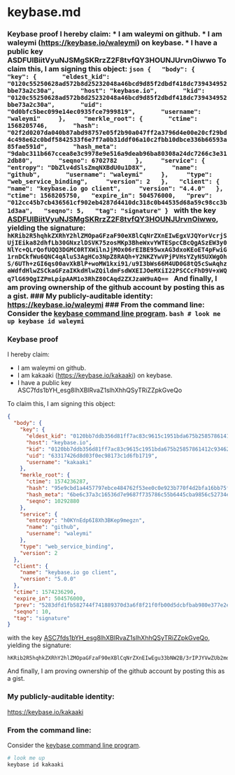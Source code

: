 # keybase.md
### Keybase proof  I hereby claim:    * I am waleymi on github.   * I am waleymi (https://keybase.io/waleymi) on keybase.   * I have a public key ASDFUlBiitVyuNJSMgSKRrzZ2F8tvfQY3HOUNJUrvnOiwwo  To claim this, I am signing this object:  ```json {   "body": {     "key": {       "eldest_kid": "0120c55250628ad572b8d25232048a46bcd9d85f2dbdf418dc739434952bbe73a2c30a",       "host": "keybase.io",       "kid": "0120c55250628ad572b8d25232048a46bcd9d85f2dbdf418dc739434952bbe73a2c30a",       "uid": "0d0bfc5bec099e14ec0935fce7999819",       "username": "waleymi"     },     "merkle_root": {       "ctime": 1568205746,       "hash": "02f2d0207da040b87abd98757e05f2b90a047ff2a3796d4e00e20cf29bd4c498e62c0bdf5842533f6e7f7a0b31ddf06a10c2fbb10dbce336b66593a85fae591d",       "hash_meta": "9dabc311b667ccea8e3c9978e9e516a9deab96ba80308a24dc7266c3e312db80",       "seqno": 6702782     },     "service": {       "entropy": "DbZlv4dSlsZmqNXBdU0u1D8X",       "name": "github",       "username": "waleymi"     },     "type": "web_service_binding",     "version": 2   },   "client": {     "name": "keybase.io go client",     "version": "4.4.0"   },   "ctime": 1568205750,   "expire_in": 504576000,   "prev": "012cc45b7cb436561cf902eb4287d4410dc318c0b44535d68a59c98cc3b1d3aa",   "seqno": 5,   "tag": "signature" } ```  with the key [ASDFUlBiitVyuNJSMgSKRrzZ2F8tvfQY3HOUNJUrvnOiwwo](https://keybase.io/waleymi), yielding the signature:  ``` hKRib2R5hqhkZXRhY2hlZMOpaGFzaF90eXBlCqNrZXnEIwEgxVJQYorVcrjSUjIEika82dhfLb30GNxzlDSVK75zosMKp3BheWxvYWTESpcCBcQgASzEW3y0NlYc+QLrQofUQQ3DGMC0RTXWilnJjMOx06rEIBE95wxAG3dxoKEoET4pFwiG1rnDCkfWu6QNC4qAluS3AgHCo3NpZ8RAQh+Y2NKZYwVPjPVHsYZyN5UXWgOhS/6UTh+zGI6qs00avXkBlP+woMW1kxi91/u9I3bWs66M4UD0G8tQ5cSwAqhzaWdfdHlwZSCkaGFzaIKkdHlwZQildmFsdWXEIJOeMXiI22PSCCcFhD9V+xWQq7lG69QgIZPmLpipAAM1o3RhZ80CAqd2ZXJzaW9uAQ==  ```  And finally, I am proving ownership of the github account by posting this as a gist.  ### My publicly-auditable identity:  https://keybase.io/waleymi  ### From the command line:  Consider the [keybase command line program](https://keybase.io/download).  ```bash # look me up keybase id waleymi ```
### Keybase proof

I hereby claim:

  * I am waleymi on github.
  * I am kakaaki (https://keybase.io/kakaaki) on keybase.
  * I have a public key ASC7fds1bYH_esg8lhXBlRvaZ1slhXhhQSyTRiZZpkGveQo

To claim this, I am signing this object:

```json
{
  "body": {
    "key": {
      "eldest_kid": "0120bb7ddb356d81ff7ac83c9615c1951bda675b25857861412c93462659a641af790a",
      "host": "keybase.io",
      "kid": "0120bb7ddb356d81ff7ac83c9615c1951bda675b25857861412c93462659a641af790a",
      "uid": "63317426d8d03f0ec98173c1d6fb1719",
      "username": "kakaaki"
    },
    "merkle_root": {
      "ctime": 1574236287,
      "hash": "95e9cbd1a4457797ebce484762f53ee0c0e923b770f4d2bfa16bb75f986a43eca9128b1e90fdaa43a4ebd039435be304f51b9f1a1238fb635bd409bb73d666cf",
      "hash_meta": "6be6c37a3c16536d7e9687f735786c55b6445cba9856c52734e8f0cac2e63e67",
      "seqno": 10292880
    },
    "service": {
      "entropy": "h0KYnEdp6I8Xh3BKep9megzn",
      "name": "github",
      "username": "waleymi"
    },
    "type": "web_service_binding",
    "version": 2
  },
  "client": {
    "name": "keybase.io go client",
    "version": "5.0.0"
  },
  "ctime": 1574236290,
  "expire_in": 504576000,
  "prev": "5283dfd1fb582744f741889370d3a6f8f21f0fb00d5dcbfbab980e377e2ec035",
  "seqno": 10,
  "tag": "signature"
}
```

with the key [ASC7fds1bYH_esg8lhXBlRvaZ1slhXhhQSyTRiZZpkGveQo](https://keybase.io/kakaaki), yielding the signature:

```
hKRib2R5hqhkZXRhY2hlZMOpaGFzaF90eXBlCqNrZXnEIwEgu33bNW2B/3rIPJYVwZUb2mdbJYV4YUEsk0YmWaZBr3kKp3BheWxvYWTESpcCCsQgUoPf0ftYJ0T3QYiTcNOm+PIfD7ANXcv7q5gON34uwDXEINqKMm3JOBVzUF7xLjKM9NyA+cKTVTdRwIvdp5paYqDlAgHCo3NpZ8RAGJ0zrs9lDP8qbi9Vprdx0+y25bF43GZpzfj34DpMWOF0mIb0UfTDLV8V3V+8ZW+yCpyyQ7PWLnJVwsczK74KA6hzaWdfdHlwZSCkaGFzaIKkdHlwZQildmFsdWXEIIxxZj95+X1Iwc2FXeUqdUaFQnc5LaGqhDuv3a4pF5kRo3RhZ80CAqd2ZXJzaW9uAQ==

```

And finally, I am proving ownership of the github account by posting this as a gist.

### My publicly-auditable identity:

https://keybase.io/kakaaki

### From the command line:

Consider the [keybase command line program](https://keybase.io/download).

```bash
# look me up
keybase id kakaaki
```
